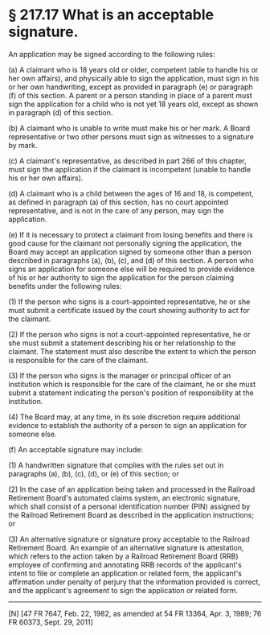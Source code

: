 # § 217.17   What is an acceptable signature.

An application may be signed according to the following rules:


(a) A claimant who is 18 years old or older, competent (able to handle his or her own affairs), and physically able to sign the application, must sign in his or her own handwriting, except as provided in paragraph (e) or paragraph (f) of this section. A parent or a person standing in place of a parent must sign the application for a child who is not yet 18 years old, except as shown in paragraph (d) of this section.


(b) A claimant who is unable to write must make his or her mark. A Board representative or two other persons must sign as witnesses to a signature by mark.


(c) A claimant's representative, as described in part 266 of this chapter, must sign the application if the claimant is incompetent (unable to handle his or her own affairs).


(d) A claimant who is a child between the ages of 16 and 18, is competent, as defined in paragraph (a) of this section, has no court appointed representative, and is not in the care of any person, may sign the application.


(e) If it is necessary to protect a claimant from losing benefits and there is good cause for the claimant not personally signing the application, the Board may accept an application signed by someone other than a person described in paragraphs (a), (b), (c), and (d) of this section. A person who signs an application for someone else will be required to provide evidence of his or her authority to sign the application for the person claiming benefits under the following rules:


(1) If the person who signs is a court-appointed representative, he or she must submit a certificate issued by the court showing authority to act for the claimant.


(2) If the person who signs is not a court-appointed representative, he or she must submit a statement describing his or her relationship to the claimant. The statement must also describe the extent to which the person is responsible for the care of the claimant.


(3) If the person who signs is the manager or principal officer of an institution which is responsible for the care of the claimant, he or she must submit a statement indicating the person's position of responsibility at the institution.


(4) The Board may, at any time, in its sole discretion require additional evidence to establish the authority of a person to sign an application for someone else.


(f) An acceptable signature may include:


(1) A handwritten signature that complies with the rules set out in paragraphs (a), (b), (c), (d), or (e) of this section; or


(2) In the case of an application being taken and processed in the Railroad Retirement Board's automated claims system, an electronic signature, which shall consist of a personal identification number (PIN) assigned by the Railroad Retirement Board as described in the application instructions; or


(3) An alternative signature or signature proxy acceptable to the Railroad Retirement Board. An example of an alternative signature is attestation, which refers to the action taken by a Railroad Retirement Board (RRB) employee of confirming and annotating RRB records of the applicant's intent to file or complete an application or related form, the applicant's affirmation under penalty of perjury that the information provided is correct, and the applicant's agreement to sign the application or related form.



---

[N] [47 FR 7647, Feb. 22, 1982, as amended at 54 FR 13364, Apr. 3, 1989; 76 FR 60373, Sept. 29, 2011]




